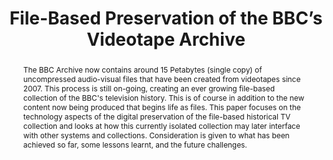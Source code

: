 ---
abstract: The BBC Archive now contains around 15 Petabytes (single copy) of uncompressed
  audio-visual files that have been created from videotapes since 2007. This process
  is still on-going, creating an ever growing file-based collection of the BBC's television
  history. This is of course in addition to the new content now being produced that
  begins life as files. This paper focuses on the technology aspects of the digital
  preservation of the file-based historical TV collection and looks at how this currently
  isolated collection may later interface with other systems and collections. Consideration
  is given to what has been achieved so far, some lessons learnt, and the future challenges.
creators:
- Heritage, Thomas
date: null
document_url: https://services.phaidra.univie.ac.at/api/object/o:378038/download
grand_parent: iPRES
institutions: []
keywords:
- television
- digitisation
- preservation
- migration
- archive
- library
- mxf
- oais
- lto
- lisbon
landing_page_url: https://phaidra.univie.ac.at/o:378038
language: eng
layout: publication
license: CC BY-SA 2.0 AT
notes_url: null
parent: iPRES 2013
publication_type: paper
size: 529078
slides_url: null
source_name: iPRES
title: File-Based Preservation of the BBC’s Videotape Archive
year: 2013
---